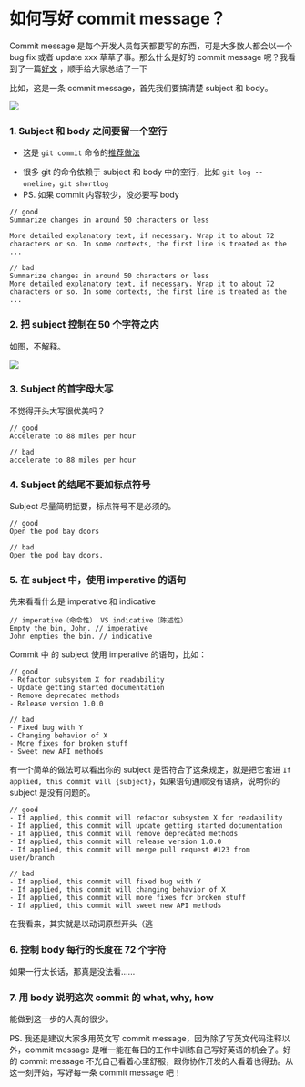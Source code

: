 # 如何写好 commit message？

Commit message 是每个开发人员每天都要写的东西，可是大多数人都会以一个 bug fix 或者 update xxx 草草了事。那么什么是好的 commit message 呢？我看到了一篇[好文](http://chris.beams.io/posts/git-commit/) ，顺手给大家总结了一下

比如，这是一条 commit message，首先我们要搞清楚 subject 和 body。

![](http://ww3.sinaimg.cn/large/5cc3eefejw1fbf1lbtx1dj20ze0l6qeq.jpg)

### 1. Subject 和 body 之间要留一个空行

- 这是 `git commit` 命令的[推荐做法](https://www.kernel.org/pub/software/scm/git/docs/git-commit.html#_discussion)
* 很多 git 的命令依赖于 subject 和 body 中的空行，比如 `git log --oneline`，`git shortlog`
* PS. 如果 commit 内容较少，没必要写 body

```
// good
Summarize changes in around 50 characters or less

More detailed explanatory text, if necessary. Wrap it to about 72
characters or so. In some contexts, the first line is treated as the
...

// bad
Summarize changes in around 50 characters or less
More detailed explanatory text, if necessary. Wrap it to about 72
characters or so. In some contexts, the first line is treated as the
...
```

### 2. 把 subject 控制在 50 个字符之内

如图，不解释。

![](http://ww4.sinaimg.cn/large/5cc3eefejw1fbf1lb459zj21k40icn0j.jpg)

### 3. Subject 的首字母大写

不觉得开头大写很优美吗？

```
// good
Accelerate to 88 miles per hour

// bad
accelerate to 88 miles per hour
```

### 4. Subject 的结尾不要加标点符号

Subject 尽量简明扼要，标点符号不是必须的。

```
// good
Open the pod bay doors

// bad
Open the pod bay doors.
```

### 5. 在 subject 中，使用 imperative 的语句

先来看看什么是 imperative 和 indicative

```
// imperative（命令性） VS indicative（陈述性）
Empty the bin, John. // imperative
John empties the bin. // indicative
```

Commit 中 的 subject 使用 imperative 的语句，比如：

```
// good
- Refactor subsystem X for readability
- Update getting started documentation
- Remove deprecated methods
- Release version 1.0.0

// bad
- Fixed bug with Y
- Changing behavior of X
- More fixes for broken stuff
- Sweet new API methods
```

有一个简单的做法可以看出你的 subject 是否符合了这条规定，就是把它套进 `If applied, this commit will {subject}`，如果语句通顺没有语病，说明你的 subject 是没有问题的。

```
// good
- If applied, this commit will refactor subsystem X for readability
- If applied, this commit will update getting started documentation
- If applied, this commit will remove deprecated methods
- If applied, this commit will release version 1.0.0
- If applied, this commit will merge pull request #123 from user/branch

// bad
- If applied, this commit will fixed bug with Y
- If applied, this commit will changing behavior of X
- If applied, this commit will more fixes for broken stuff
- If applied, this commit will sweet new API methods
```

在我看来，其实就是以动词原型开头（逃

### 6. 控制 body 每行的长度在 72 个字符

如果一行太长话，那真是没法看......

### 7. 用 body 说明这次 commit 的 what, why, how

能做到这一步的人真的很少。

PS. 我还是建议大家多用英文写 commit message，因为除了写英文代码注释以外，commit message 是唯一能在每日的工作中训练自己写好英语的机会了。好的 commit message 不光自己看着心里舒服，跟你协作开发的人看着也得劲。从这一刻开始，写好每一条 commit message 吧！


